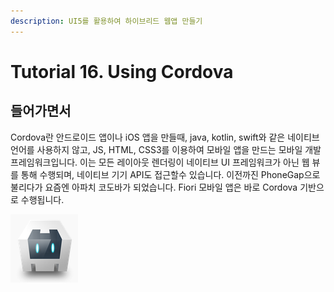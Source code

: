 ```yaml
---
description: UI5를 활용하여 하이브리드 웹앱 만들기
---
```


# Tutorial 16. Using Cordova

## 들어가면서

Cordova란 안드로이드 앱이나 iOS 앱을 만들때, java, kotlin, swift와 같은 네이티브 언어를 사용하지 않고, JS, HTML, CSS3를 이용하여 모바일 앱을 만드는 모바일 개발 프레임워크입니다. 이는 모든 레이아웃 렌더링이 네이티브 UI 프레임워크가 아닌 웹 뷰를 통해 수행되며, 네이티브 기기 API도 접근할수 있습니다. 이전까진 PhoneGap으로 불리다가 요즘엔 아파치 코도바가 되었습니다. Fiori 모바일 앱은 바로 Cordova 기반으로 수행됩니다. 

  

![Apache Cordova](../../.gitbook/assets/image%20%2828%29.png)




